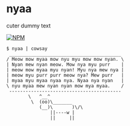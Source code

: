 # nyaa
cuter dummy text

[![NPM](https://nodei.co/npm/nyaa.png?mini=true)](https://nodei.co/npm/nyaa/)

```
$ nyaa | cowsay
 _________________________________________
/ Meow mow myaa mow nyu myu mow mow nyan. \
| Nyan mew nyan meow. Mow nya myu purr    |
| meow mow myaa myu nyan! Myu nya mew nya |
| meow myu purr purr meow nya? Mew purr   |
| myaa myu myaa nyaa nya. Nyaa nya nyan   |
\ nyu myaa mew nyan nyan mow mya myaa.    /
 -----------------------------------------
        \   ^__^
         \  (oo)\_______
            (__)\       )\/\
                ||----w |
                ||     ||
